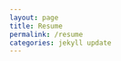 ```yaml
---
layout: page
title: Resume 
permalink: /resume
categories: jekyll update
---
```

<object height="900" width="100%" data="https://nbviewer.org/github/ajprabhu09/resume/blob/master/AjinkyaPrabhu.pdf" type='application/pdf'></object>
